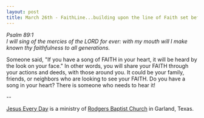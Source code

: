 ```yaml
---
layout: post
title: March 26th - FaithLine...building upon the line of Faith set before
---
```


_Psalm 89:1  
I will sing of the mercies of the LORD for ever: with my mouth will
I make known thy faithfulness to all generations._

Someone said, "If you have a song of FAITH in your heart, it will
be heard by the look on your face." In other words, you will share
your FAITH through your actions and deeds, with those around you. It
could be your family, friends, or neighbors who are looking to see
your FAITH. Do you have a song in your heart? There is someone who
needs to hear it!

 --

<a href=http://jesuseveryday.net>Jesus Every Day</a> is a ministry of <a href=http://rodgersbaptist.net>Rodgers Baptist Church</a> in Garland, Texas.

